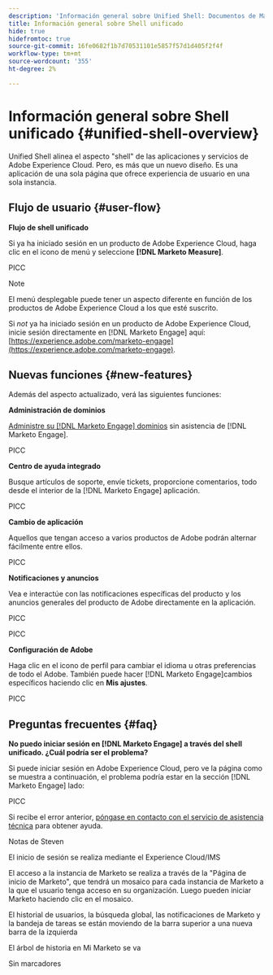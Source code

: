 ```yaml
---
description: 'Información general sobre Unified Shell: Documentos de Marketo: Documentación del producto'
title: Información general sobre Shell unificado
hide: true
hidefromtoc: true
source-git-commit: 16fe0682f1b7d70531101e5857f57d1d405f2f4f
workflow-type: tm+mt
source-wordcount: '355'
ht-degree: 2%

---
```


# Información general sobre Shell unificado {#unified-shell-overview}

Unified Shell alinea el aspecto &quot;shell&quot; de las aplicaciones y servicios de Adobe Experience Cloud. Pero, es más que un nuevo diseño. Es una aplicación de una sola página que ofrece experiencia de usuario en una sola instancia.

## Flujo de usuario {#user-flow}

**Flujo de shell unificado**

Si ya ha iniciado sesión en un producto de Adobe Experience Cloud, haga clic en el icono de menú y seleccione **[!DNL Marketo Measure]**.

PICC

>[!NOTE]
>
>El menú desplegable puede tener un aspecto diferente en función de los productos de Adobe Experience Cloud a los que esté suscrito.

Si _not_ ya ha iniciado sesión en un producto de Adobe Experience Cloud, inicie sesión directamente en [!DNL Marketo Engage] aquí: [https://experience.adobe.com/marketo-engage](https://experience.adobe.com/marketo-engage).

## Nuevas funciones {#new-features}

Además del aspecto actualizado, verá las siguientes funciones:

**Administración de dominios**

[Administre su [!DNL Marketo Engage] dominios](/help/marketo/product-docs/administration/email-setup/add-multiple-branding-domains/add-an-additional-branding-domain.md) sin asistencia de [!DNL Marketo Engage].

PICC

**Centro de ayuda integrado**

Busque artículos de soporte, envíe tickets, proporcione comentarios, todo desde el interior de la [!DNL Marketo Engage] aplicación.

PICC

**Cambio de aplicación**

Aquellos que tengan acceso a varios productos de Adobe podrán alternar fácilmente entre ellos.

PICC

**Notificaciones y anuncios**

Vea e interactúe con las notificaciones específicas del producto y los anuncios generales del producto de Adobe directamente en la aplicación.

PICC

PICC

**Configuración de Adobe**

Haga clic en el icono de perfil para cambiar el idioma u otras preferencias de todo el Adobe. También puede hacer [!DNL Marketo Engage]cambios específicos haciendo clic en **Mis ajustes**.

PICC

## Preguntas frecuentes {#faq}

**No puedo iniciar sesión en [!DNL Marketo Engage] a través del shell unificado. ¿Cuál podría ser el problema?**

Si puede iniciar sesión en Adobe Experience Cloud, pero ve la página como se muestra a continuación, el problema podría estar en la sección [!DNL Marketo Engage] lado:

PICC

Si recibe el error anterior, [póngase en contacto con el servicio de asistencia técnica](https://nation.marketo.com/t5/support/ct-p/Support) para obtener ayuda.

Notas de Steven

El inicio de sesión se realiza mediante el Experience Cloud/IMS

El acceso a la instancia de Marketo se realiza a través de la &quot;Página de inicio de Marketo&quot;, que tendrá un mosaico para cada instancia de Marketo a la que el usuario tenga acceso en su organización. Luego pueden iniciar Marketo haciendo clic en el mosaico.

El historial de usuarios, la búsqueda global, las notificaciones de Marketo y la bandeja de tareas se están moviendo de la barra superior a una nueva barra de la izquierda

El árbol de historia en Mi Marketo se va

Sin marcadores
